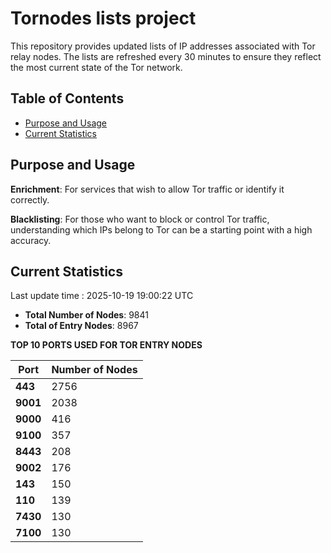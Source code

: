 # Tornodes lists project

This repository provides updated lists of IP addresses associated with Tor relay nodes. The lists are refreshed every 30 minutes to ensure they reflect the most current state of the Tor network.

## Table of Contents

- [Purpose and Usage](#purpose-and-usage)
- [Current Statistics](#current-statistics)


## Purpose and Usage

**Enrichment**: For services that wish to allow Tor traffic or identify it correctly.

**Blacklisting**: For those who want to block or control Tor traffic, understanding which IPs belong to Tor can be a starting point with a high accuracy.

## Current Statistics

Last update time : 2025-10-19 19:00:22 UTC

- **Total Number of Nodes**: 9841
- **Total of Entry Nodes**: 8967

**TOP 10 PORTS USED FOR TOR ENTRY NODES**

| **Port** | **Number of Nodes** |
|------|-----------------|
| **443**   | 2756  |
| **9001**   | 2038  |
| **9000**   | 416  |
| **9100**   | 357  |
| **8443**   | 208  |
| **9002**   | 176  |
| **143**   | 150  |
| **110**   | 139  |
| **7430**   | 130  |
| **7100**   | 130  |

